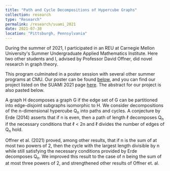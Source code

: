 ```yaml
---
title: "Path and Cycle Decompositions of Hypercube Graphs"
collection: research
type: "Research"
permalink: /research/suami_2021
date: 2021-07-30
location: "Pittsburgh, Pennsylvania"
---
```


During the summer of 2021, I participated in an REU at Carnegie Mellon University's Summer Undergraduate Applied Mathematics Institute. Here two other students and I, advised by Professor David Offner, did novel research in graph theory.

This program culminated in a poster session with several other summer programs at CMU. Our poster can be found [below](https://github.com/sjboc/sjboc.github.io/blob/bcf1f0843fe527f0cef2ab104b368552e4c3ea41/files/Poster_SUAMI_Group_G.pdf), and you can find our project listed on the SUAMI 2021 page [here](https://www.cmu.edu/math/undergrad/suami/2021/index.html). The abstract for our project is also pasted below.

A graph H decomposes a graph G if the edge set of G can be partitioned into edge-disjoint subgraphs isomorphic to H. We consider decompositions of the n-dimensional hypercube Q<sub>n</sub> into paths and cycles. A conjecture by Erde (2014) asserts that if n is even, then a path of length ℓ decomposes Q<sub>n</sub> if the necessary conditions that ℓ < 2n and ℓ divides the number of edges of Q<sub>n</sub> hold. 

Offner et al. (2021) proved, among other results, that if n is the sum of at most two powers of 2, then the cycle with the largest length divisible by n while still satisfying the necessary conditions provided by Erde decomposes Q<sub>n</sub>. We improved this result to the case of n being the sum of at most three powers of 2, and strengthened other results of Offner et. al.

<object data="{{ site.url }}{{ site.baseurl }}/files/Poster_SUAMI_Group_G.pdf" width="1000" height="800" type="application/pdf"></object>

